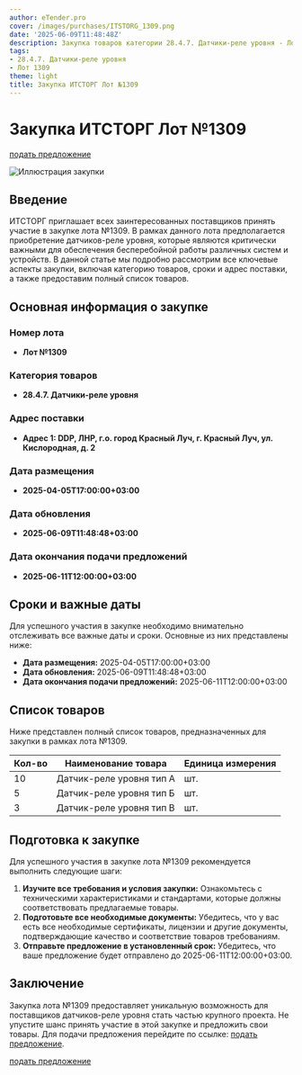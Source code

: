 ```yaml
---
author: eTender.pro
cover: /images/purchases/ITSTORG_1309.png
date: '2025-06-09T11:48:48Z'
description: Закупка товаров категории 28.4.7. Датчики-реле уровня - Лот №1309
tags:
- 28.4.7. Датчики-реле уровня
- Лот 1309
theme: light
title: Закупка ИТСТОРГ Лот №1309
---
```

# Закупка ИТСТОРГ Лот №1309

[подать предложение](https://itstorg.ru/tender-1309?utm_source=etender)

![Иллюстрация закупки](/images/purchases/ITSTORG_1309.png)

## Введение

ИТСТОРГ приглашает всех заинтересованных поставщиков принять участие в закупке лота №1309. В рамках данного лота предполагается приобретение датчиков-реле уровня, которые являются критически важными для обеспечения бесперебойной работы различных систем и устройств. В данной статье мы подробно рассмотрим все ключевые аспекты закупки, включая категорию товаров, сроки и адрес поставки, а также предоставим полный список товаров.

## Основная информация о закупке

### Номер лота
- **Лот №1309**

### Категория товаров
- **28.4.7. Датчики-реле уровня**

### Адрес поставки
- **Адрес 1: DDP, ЛНР, г.о. город Красный Луч, г. Красный Луч, ул. Кислородная, д. 2**

### Дата размещения
- **2025-04-05T17:00:00+03:00**

### Дата обновления
- **2025-06-09T11:48:48+03:00**

### Дата окончания подачи предложений
- **2025-06-11T12:00:00+03:00**

## Сроки и важные даты

Для успешного участия в закупке необходимо внимательно отслеживать все важные даты и сроки. Основные из них представлены ниже:

- **Дата размещения:** 2025-04-05T17:00:00+03:00
- **Дата обновления:** 2025-06-09T11:48:48+03:00
- **Дата окончания подачи предложений:** 2025-06-11T12:00:00+03:00

## Список товаров

Ниже представлен полный список товаров, предназначенных для закупки в рамках лота №1309.

| Кол-во | Наименование товара | Единица измерения |
|-------|---------------------|-------------------|
| 10    | Датчик-реле уровня тип А | шт.               |
| 5     | Датчик-реле уровня тип Б | шт.               |
| 3     | Датчик-реле уровня тип В | шт.               |

## Подготовка к закупке

Для успешного участия в закупке лота №1309 рекомендуется выполнить следующие шаги:

1. **Изучите все требования и условия закупки:** Ознакомьтесь с техническими характеристиками и стандартами, которые должны соответствовать предлагаемые товары.
2. **Подготовьте все необходимые документы:** Убедитесь, что у вас есть все необходимые сертификаты, лицензии и другие документы, подтверждающие качество и соответствие товаров требованиям.
3. **Отправьте предложение в установленный срок:** Убедитесь, что ваше предложение будет отправлено до 2025-06-11T12:00:00+03:00.

## Заключение

Закупка лота №1309 предоставляет уникальную возможность для поставщиков датчиков-реле уровня стать частью крупного проекта. Не упустите шанс принять участие в этой закупке и предложить свои товары. Для подачи предложения перейдите по ссылке: [подать предложение](https://itstorg.ru/tender-1309?utm_source=etender).

[подать предложение](https://itstorg.ru/tender-1309?utm_source=etender)